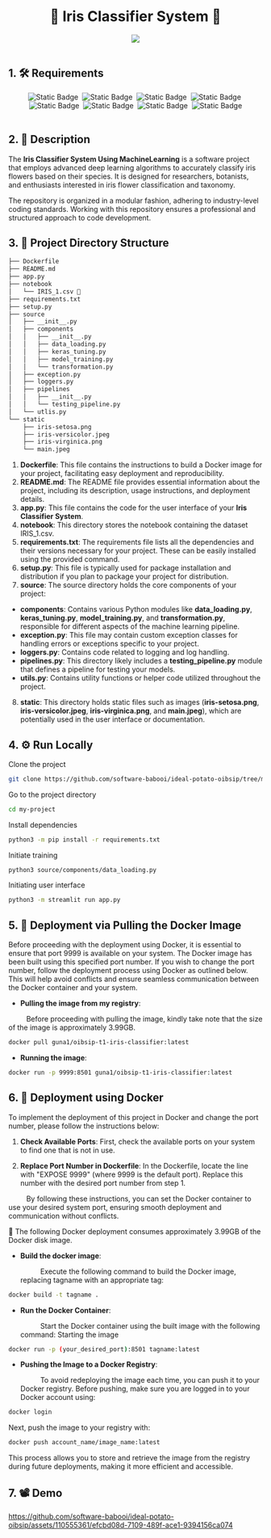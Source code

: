 <div align='center'>
<h1>💮 Iris Classifier System 💮</h1>
</div>
<div align='center'>
<img src='https://github.com/software-babooi/ideal-potato-oibsip/assets/110555361/990476f8-9c47-4938-9889-87811658df1e'>
</div>
<br>

## 1. :hammer_and_wrench: Requirements
<div align='center'>
<img alt="Static Badge" src="https://img.shields.io/badge/2.8-green?style=for-the-badge&logo=python&logoColor=%233776AB&label=Python&labelColor=%23FFFFFF&color=%23008000">&nbsp
<img alt="Static Badge" src="https://img.shields.io/badge/2.8-green?style=for-the-badge&logo=tensorflow&logoColor=%23FF6F00&label=Tensorflow&labelColor=%23FFFFFF&color=%23008000">&nbsp
<img alt="Static Badge" src="https://img.shields.io/badge/1.22.0-green?style=for-the-badge&logo=streamlit&logoColor=%23FF4B4B&label=Streamlit&labelColor=%23FFFFFF&color=%23008000">&nbsp
<img alt="Static Badge" src="https://img.shields.io/badge/2.12.0-green?style=for-the-badge&logo=keras&logoColor=%23D00000&label=keras&labelColor=%23FFFFFF&color=%23008000">&nbsp
<img alt="Static Badge" src="https://img.shields.io/badge/1.2.2-green?style=for-the-badge&logo=scikit-learn&logoColor=%23F7931E&label=scikit-learn&labelColor=%23FFFFFF&color=%23008000">&nbsp
<img alt="Static Badge" src="https://img.shields.io/badge/1.23.5-green?style=for-the-badge&logo=numpy&logoColor=%23013243&label=numpy&labelColor=%23FFFFFF&color=%23008000">&nbsp
<img alt="Static Badge" src="https://img.shields.io/badge/1.5.2-green?style=for-the-badge&logo=pandas&logoColor=%23150458&label=pandas&labelColor=%23FFFFFF&color=%23008000">&nbsp
<img alt="Static Badge" src="https://img.shields.io/badge/20.10.21-green?style=for-the-badge&logo=docker&logoColor=%23150458&label=docker&labelColor=%23FFFFFF&color=%23008000">




</div>


<br>

## 2. 📝 __Description__
The __Iris Classifier System Using MachineLearning__ is a software project that employs advanced deep learning algorithms to accurately classify iris flowers based on their species. It is designed for researchers, botanists, and enthusiasts interested in iris flower classification and taxonomy.

The repository is organized in a modular fashion, adhering to industry-level coding standards. Working with this repository ensures a professional and structured approach to code development. 


## 3. 🌲 __Project Directory Structure__  
```bash
├── Dockerfile
├── README.md
├── app.py
├── notebook
│   └── IRIS_1.csv 📖
├── requirements.txt
├── setup.py
├── source
│   ├── __init__.py
│   ├── components
│   │   ├── __init__.py
│   │   ├── data_loading.py
│   │   ├── keras_tuning.py
│   │   ├── model_training.py
│   │   └── transformation.py
│   ├── exception.py
│   ├── loggers.py
│   ├── pipelines
│   │   ├── __init__.py
│   │   └── testing_pipeline.py
│   └── utlis.py
└── static
    ├── iris-setosa.png
    ├── iris-versicolor.jpeg
    ├── iris-virginica.png
    └── main.jpeg

```
1. __Dockerfile__: This file contains the instructions to build a Docker image for your project, facilitating easy deployment and reproducibility.
2. __README.md__: The README file provides essential information about the project, including its description, usage instructions, and deployment details.
3. __app.py__: This file contains the code for the user interface of your __Iris Classifier System__.
4. __notebook__: This directory stores the notebook containing the dataset IRIS_1.csv.
5. __requirements.txt__: The requirements file lists all the dependencies and their versions necessary for your project. These can be easily installed using the provided command.
6. __setup.py__: This file is typically used for package installation and distribution if you plan to package your project for distribution.
7. __source__: The source directory holds the core components of your project:
+ __components__: Contains various Python modules like __data_loading.py__, __keras_tuning.py__, __model_training.py__, and __transformation.py__, responsible for different aspects of the machine learning pipeline.
+ __exception.py__: This file may contain custom exception classes for handling errors or exceptions specific to your project.
+ __loggers.py__: Contains code related to logging and log handling.
+ __pipelines.py__: This directory likely includes a __testing_pipeline.py__ module that defines a pipeline for testing your models.
+ __utils.py__: Contains utility functions or helper code utilized throughout the project.
8. __static__: This directory holds static files such as images (__iris-setosa.png__, __iris-versicolor.jpeg__, __iris-virginica.png__, and __main.jpeg__), which are potentially used in the user interface or documentation.
   
## 4. :gear: __Run Locally__

Clone the project

```bash
git clone https://github.com/software-babooi/ideal-potato-oibsip/tree/main/t1-iris-classifier
```

Go to the project directory

```bash
cd my-project
```

Install dependencies

```bash
python3 -m pip install -r requirements.txt
```

Initiate training

```bash
python3 source/components/data_loading.py
```
Initiating user interface

```bash
python3 -m streamlit run app.py
```
## 5. :ship: __Deployment via Pulling the Docker Image__

Before proceeding with the deployment using Docker, it is essential to ensure that port 9999 is available on your system. The Docker image has been built using this specified port number. If you wish to change the port number, follow the deployment process using Docker as outlined below. This will help avoid conflicts and ensure seamless communication between the Docker container and your system.

+ __Pulling the image from my registry__:

<p>&nbsp  &nbsp  &nbsp  &nbsp  &nbspBefore proceeding with pulling the image, kindly take note that the size of the image is approximately 3.99GB.</p>

```bash
docker pull guna1/oibsip-t1-iris-classifier:latest
```



+ __Running the image__:

```bash
docker run -p 9999:8501 guna1/oibsip-t1-iris-classifier:latest
```

## 6. :ship: __Deployment using Docker__

To implement the deployment of this project in Docker and change the port number, please follow the instructions below:

1. __Check Available Ports__:
First, check the available ports on your system to find one that is not in use.

2. __Replace Port Number in Dockerfile__:
In the Dockerfile, locate the line with "EXPOSE 9999" (where 9999 is the default port). Replace this number with the desired port number from step 1.

<p>&nbsp  &nbsp  &nbsp  &nbsp  &nbspBy following these instructions, you can set the Docker container to use your desired system port, ensuring smooth deployment and communication without conflicts.
</p>

:rotating_light:  The following Docker deployment consumes approximately 3.99GB of the Docker disk image.

+ __Build the docker image__:
  
  <p>&nbsp  &nbsp  &nbsp  &nbsp  &nbsp  Execute the following command to build the Docker image, replacing tagname with an appropriate tag:
  </p>   
```bash
docker build -t tagname .
```
+ __Run the Docker Container__:

    <p>&nbsp  &nbsp  &nbsp  &nbsp  &nbsp  Start the Docker container using the built image with the following command:
    Starting the image
    </p>

```bash
docker run -p (your_desired_port):8501 tagname:latest
```

+ __Pushing the Image to a Docker Registry__:

    <p>&nbsp  &nbsp  &nbsp  &nbsp  &nbsp  To avoid redeploying the image each time, you can push it to your Docker registry. Before pushing, make sure you are logged in to your Docker account using:
    </p>
```bash
docker login
```

<p>Next, push the image to your registry with:</p>

```bash
docker push account_name/image_name:latest
```
This process allows you to store and retrieve the image from the registry during future deployments, making it more efficient and accessible.
## 7. 📽 __Demo__
https://github.com/software-babooi/ideal-potato-oibsip/assets/110555361/efcbd08d-7109-489f-ace1-9394156ca074





